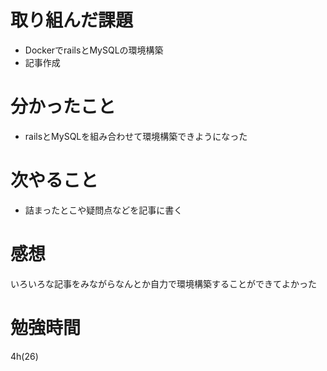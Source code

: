 # 取り組んだ課題
- DockerでrailsとMySQLの環境構築
- 記事作成
# 分かったこと
- railsとMySQLを組み合わせて環境構築できようになった
# 次やること
- 詰まったとこや疑問点などを記事に書く
# 感想
いろいろな記事をみながらなんとか自力で環境構築することができてよかった
# 勉強時間
4h(26)